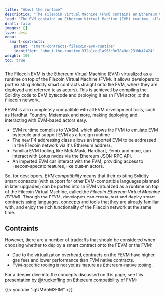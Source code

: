 ```yaml
---
title: "About the runtime"
description: "The Filecoin Virtual Machine (FVM) contains an Ethereum Virtual Machine (EVM) runtime, allowing Ethereum and Solidity developers to run their contracts on the FVM with little to no modifications. This page details what exactly this EVM compatibility means, and any other information that Ethereum developers may need to build applications on the FVM."
lead: "The FVM contains an Ethereum Virtual Machine (EVM) runtime, allowing Ethereum and Solidity developers to run their contracts on the FVM with little to no modifications. This page details what exactly this EVM compatibility means, and any other information that Ethereum developers may need to build applications on the FVM."
draft: false
images: []
type: docs
menu:
  smart-contracts:
    parent: "smart-contracts-filecoin-evm-runtime"
    identifier: "about-the-runtime-932a1ced1a966c0e7849ec231bb47424"
weight: 100
toc: true
---
```


The Filecoin EVM is the Ethereum Virtual Machine (EVM) virtualized as a runtime on top of the Filecoin Virtual Machine (FVM). It allows developers to port existing Solidity smart contracts straight onto the FVM, where they are deployed and referred to as actors). This is achieved by compiling the Solidity code to EVM bytecode and deploying it as an FVM actor, to the Filecoin network.

FEVM is also completely compatible with all EVM development tools, such as Hardhat, Foundry, Metamask and more, making deploying and interacting with EVM-based actors easy.

- EVM runtime compiles to WASM, which allows the FVM to emulate EVM bytecode and support EVM as a foreign runtime.
- The new F4 addressing class allows an imported EVM to be addressed in the Filecoin network via it's Ethereum address.
- Familiar EVM tooling, like MetaMask, Hardhart, Remix and more, can interact with Lotus nodes via the Ethereum JSON-RPC API.
- An imported EVM can interact with the FVM, providing access to Filecoin-specific features, like built-in actors.

So, for developers, _EVM compatibility_ means that their existing Solidity smart contracts (with support for other EVM-compatible languages planned in later upgrades) can be ported into an EVM virtualized as a runtime on top of the Filecoin Virtual Machine, called the _Filecoin Ethereum Virtual Machine (FEVM)_. Through the FEVM, developers can create, test and deploy smart contracts using languages, concepts and tools that they are already familiar with, and enjoy the rich functionality of the Filecoin network at the same time.

## Contraints

However, there are a number of tradeoffs that should be considered when choosing whether to deploy a smart contract onto the FEVM or the FVM:

- Due to the virtualization overhead, contracts on the FEVM have higher gas fees and lower performance than FVM native contracts.
- FVM-specific tooling is not yet as mature as Ethereum-native tooling.

For a deeper dive into the concepts discussed on this page, see this presentation by [@truckerfling]('https://twitter.com/truckerfling') on Ethereum compatibility of FVM:

{{< youtube "lgUMVhM3FIM" >}}
